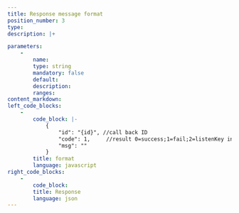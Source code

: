 ```yaml
---
title: Response message format
position_number: 3
type:
description: |+

parameters:
    -
        name:
        type: string
        mandatory: false
        default:
        description:
        ranges:
content_markdown:
left_code_blocks:
    -
        code_block: |-
            {
                "id": "{id}", //call back ID
                "code": 1,     //result 0=success;1=fail;2=listenKey invalid
                "msg": ""
            }
        title: format
        language: javascript
right_code_blocks:
    -
        code_block:
        title: Response
        language: json
---
```

